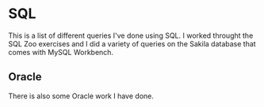 <h1>SQL</h1>
This is a list of different queries I've done using SQL. I worked throught the SQL Zoo exercises and I did a variety of queries on the Sakila database that comes with MySQL Workbench.

<h2>Oracle</h2>
There is also some Oracle work I have done.
